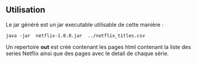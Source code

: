 
## Utilisation

Le jar généré est un jar executable utilisable de cette manière : 

```shell
java -jar  netflix-1.0.0.jar  ../netflix_titles.csv
```

Un repertoire **out** est créé contenant les pages html contenant la liste des series Netflix ainsi que 
des pages avec le detail de chaque série.

